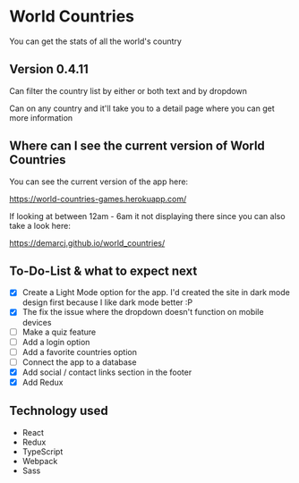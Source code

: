 # World Countries

You can get the stats of all the world's country

## Version 0.4.11

Can filter the country list by either or both text and by dropdown

Can on any country and it'll take you to a detail page where you can get more information

## Where can I see the current version of World Countries

You can see the current version of the app here:

https://world-countries-games.herokuapp.com/

If looking at between 12am - 6am it not displaying there since you can also take a look here:

https://demarcj.github.io/world_countries/

## To-Do-List & what to expect next
- [x] Create a Light Mode option for the app. I'd created the site in dark mode design first because I like dark mode better :P 
- [x] The fix the issue where the dropdown doesn't function on mobile devices
- [ ] Make a quiz feature
- [ ] Add a login option
- [ ] Add a favorite countries option
- [ ] Connect the app to a database
- [x] Add social / contact links section in the footer
- [x] Add Redux

## Technology used
* React
* Redux
* TypeScript
* Webpack
* Sass

